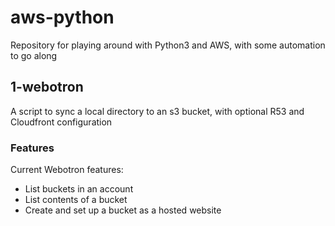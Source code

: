 # aws-python
Repository for playing around with Python3 and AWS, with some automation to go along

## 1-webotron
A script to sync a local directory to an s3 bucket, with optional R53 and Cloudfront configuration

### Features

Current Webotron features:

- List buckets in an account
- List contents of a bucket
- Create and set up a bucket as a hosted website
